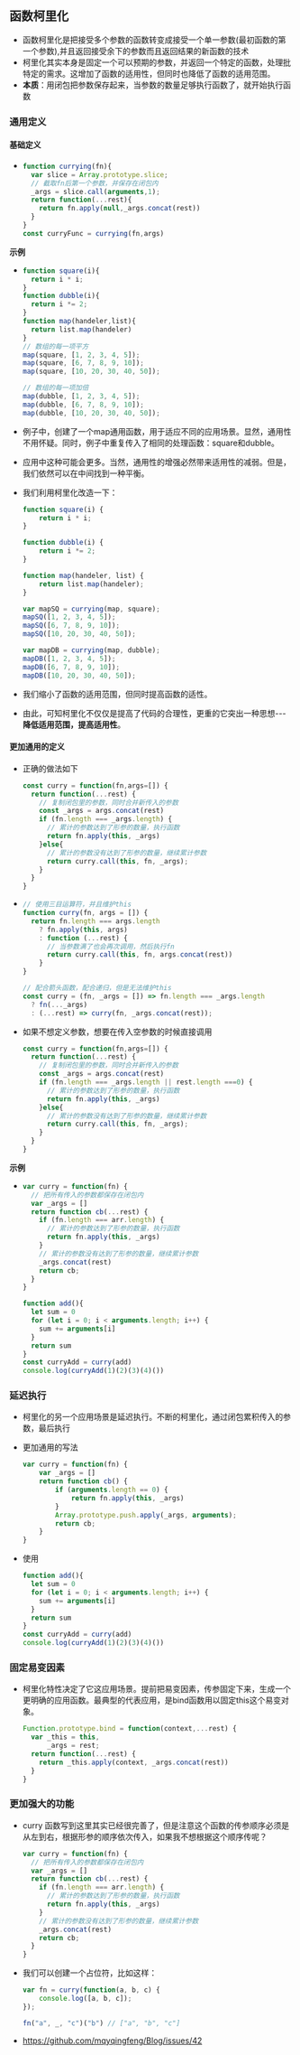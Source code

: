 ## 函数柯里化

- 函数柯里化是把接受多个参数的函数转变成接受一个单一参数(最初函数的第一个参数),并且返回接受余下的参数而且返回结果的新函数的技术
- 柯里化其实本身是固定一个可以预期的参数，并返回一个特定的函数，处理批特定的需求。这增加了函数的适用性，但同时也降低了函数的适用范围。
- **本质**：用闭包把参数保存起来，当参数的数量足够执行函数了，就开始执行函数

### 通用定义

#### 基础定义

- ```js
  function currying(fn){
    var slice = Array.prototype.slice;
    // 截取fn后第一个参数，并保存在闭包内
    _args = slice.call(arguments,1);
    return function(...rest){
      return fn.apply(null,_args.concat(rest))
    }
  }
  const curryFunc = currying(fn,args)
  ```

**示例**

- ```js
  function square(i){
  	return i * i;
  }
  function dubble(i){
  	return i *= 2;
  }
  function map(handeler,list){
  	return list.map(handeler)
  }
  // 数组的每一项平方
  map(square, [1, 2, 3, 4, 5]);
  map(square, [6, 7, 8, 9, 10]);
  map(square, [10, 20, 30, 40, 50]);
  
  // 数组的每一项加倍
  map(dubble, [1, 2, 3, 4, 5]);
  map(dubble, [6, 7, 8, 9, 10]);
  map(dubble, [10, 20, 30, 40, 50]);
  ```

- 例子中，创建了一个map通用函数，用于适应不同的应用场景。显然，通用性不用怀疑。同时，例子中重复传入了相同的处理函数：square和dubble。

- 应用中这种可能会更多。当然，通用性的增强必然带来适用性的减弱。但是，我们依然可以在中间找到一种平衡。

- 我们利用柯里化改造一下：

  ```js
  function square(i) {
      return i * i;
  }
  
  function dubble(i) {
      return i *= 2;
  }
  
  function map(handeler, list) {
      return list.map(handeler);
  }
  
  var mapSQ = currying(map, square);
  mapSQ([1, 2, 3, 4, 5]);
  mapSQ([6, 7, 8, 9, 10]);
  mapSQ([10, 20, 30, 40, 50]);
  
  var mapDB = currying(map, dubble);
  mapDB([1, 2, 3, 4, 5]);
  mapDB([6, 7, 8, 9, 10]);
  mapDB([10, 20, 30, 40, 50]);
  ```

- 我们缩小了函数的适用范围，但同时提高函数的适性。

- 由此，可知柯里化不仅仅是提高了代码的合理性，更重的它突出一种思想---**降低适用范围，提高适用性**。

#### 更加通用的定义

- 正确的做法如下

  ```js
  const curry = function(fn,args=[]) {
    return function(...rest) {
      // 复制闭包里的参数，同时合并新传入的参数
      const _args = args.concat(rest)
      if (fn.length === _args.length) {
        // 累计的参数达到了形参的数量，执行函数
        return fn.apply(this, _args)
      }else{
        // 累计的参数没有达到了形参的数量，继续累计参数
        return curry.call(this, fn, _args);
      }
    }
  }
  ```

- ```js
  // 使用三目运算符，并且维护this
  function curry(fn, args = []) {
    return fn.length === args.length
      ? fn.apply(this, args)
      : function (...rest) {
      	// 当参数满了也会再次调用，然后执行fn
        return curry.call(this, fn, args.concat(rest))
      }
  }
  
  // 配合箭头函数，配合递归，但是无法维护this
  const curry = (fn, _args = []) => fn.length === _args.length 
    ? fn(..._args) 
    : (...rest) => curry(fn, _args.concat(rest));
  ```

- 如果不想定义参数，想要在传入空参数的时候直接调用

  ```js
  const curry = function(fn,args=[]) {
    return function(...rest) {
      // 复制闭包里的参数，同时合并新传入的参数
      const _args = args.concat(rest)
      if (fn.length === _args.length || rest.length ===0) {
        // 累计的参数达到了形参的数量，执行函数
        return fn.apply(this, _args)
      }else{
        // 累计的参数没有达到了形参的数量，继续累计参数
        return curry.call(this, fn, _args);
      }
    }
  }
  ```

**示例**

- ```js
  var curry = function(fn) {
    // 把所有传入的参数都保存在闭包内
    var _args = []
    return function cb(...rest) {
      if (fn.length === arr.length) {
        // 累计的参数达到了形参的数量，执行函数
        return fn.apply(this, _args)
      }
      // 累计的参数没有达到了形参的数量，继续累计参数
      _args.concat(rest)
      return cb;
    }
  }
  
  function add(){
    let sum = 0
    for (let i = 0; i < arguments.length; i++) {
      sum += arguments[i]
    }
    return sum
  }
  const curryAdd = curry(add)
  console.log(curryAdd(1)(2)(3)(4)())
  ```

### 延迟执行

- 柯里化的另一个应用场景是延迟执行。不断的柯里化，通过闭包累积传入的参数，最后执行

- 更加通用的写法

  ```js
  var curry = function(fn) {
      var _args = []
      return function cb() {
          if (arguments.length == 0) {
              return fn.apply(this, _args)
          }
          Array.prototype.push.apply(_args, arguments);
          return cb;
      }
  }
  ```

- 使用

  ```js
  function add(){
    let sum = 0
    for (let i = 0; i < arguments.length; i++) {
      sum += arguments[i]
    }
    return sum
  }
  const curryAdd = curry(add)
  console.log(curryAdd(1)(2)(3)(4)())
  ```

### 固定易变因素

- 柯里化特性决定了它这应用场景。提前把易变因素，传参固定下来，生成一个更明确的应用函数。最典型的代表应用，是bind函数用以固定this这个易变对象。

  ```js
  Function.prototype.bind = function(context,...rest) {
    var _this = this,
        _args = rest;
    return function(...rest) {
      return _this.apply(context, _args.concat(rest))
    }
  }
  ```

### 更加强大的功能

- curry 函数写到这里其实已经很完善了，但是注意这个函数的传参顺序必须是从左到右，根据形参的顺序依次传入，如果我不想根据这个顺序传呢？

  ```js
  var curry = function(fn) {
    // 把所有传入的参数都保存在闭包内
    var _args = []
    return function cb(...rest) {
      if (fn.length === arr.length) {
        // 累计的参数达到了形参的数量，执行函数
        return fn.apply(this, _args)
      }
      // 累计的参数没有达到了形参的数量，继续累计参数
      _args.concat(rest)
      return cb;
    }
  }
  ```

- 我们可以创建一个占位符，比如这样：

  ```js
  var fn = curry(function(a, b, c) {
      console.log([a, b, c]);
  });
  
  fn("a", _, "c")("b") // ["a", "b", "c"]
  ```

- <https://github.com/mqyqingfeng/Blog/issues/42>

## 